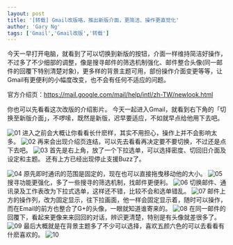 ```yaml
---
layout: post
title: '[转载] Gmail改版咯，推出新版介面，更简洁、操作更直觉化'
author: 'Gary Ng'
tags: ['Gmail','Gmail改版','转载']
---
```


今天一早打开电脑，就看到了可以切换到新版的按钮，介面一样维持简洁好操作，不过多了不少细部的调整，像是搜寻邮件的筛选机制强化、邮件整合头像(同一邮件的回覆下特别清楚对象)，更多样的背景主题可用，部份操作介面变更等等，让Gmail有更便利的小幅度改变，也不会有任何不适应的问题。  
  
  

官方介绍页：<https://mail.google.com/mail/help/intl/zh-TW/newlook.html>  
  
<!-- More -->
  
你也可以先看看这次改版的介绍影片。
今天一起进入Gmail，就看到右下角的「切换至新版介面」，不啰嗦，既然是新版，迟早要适应，不如就早点给他用下去吧。
  
![01](http://images.steachs.com/79f7db4b2952_8225/01.png "01")
进入之前会大概让你看看长什麽样，其实不用担心，操作上并不会影响太多。
![02](http://images.steachs.com/79f7db4b2952_8225/02.png "02")
再来会出现介绍页连结，可以先去看看再决定要不要切换，不过还是点下去吧。
![03](http://images.steachs.com/79f7db4b2952_8225/03.png "03")
首先是右上角，放了一个下拉选单，可以选择密度、切回旧介面及设定和主题。
还有上方已经出现停止支援Buzz了。
  
![04](http://images.steachs.com/79f7db4b2952_8225/04.png "04")
原先即时通讯的范围是固定的，现在也可以直接拖曳移动他的大小。
![05](http://images.steachs.com/79f7db4b2952_8225/05.png "05")
搜寻功能更强化，多了一些搜寻的筛选机制，找邮件更便利。
![06](http://images.steachs.com/79f7db4b2952_8225/06.png "06")
切换邮件、通讯录及工作表改为下拉式选单，这样还不错，比较不会和选单错乱。
![07](http://images.steachs.com/79f7db4b2952_8225/07.png "07")
邮件上方的操作列，改为固定显示，往下拉画面，他一样会固定显示着，随时可以操作，而在Email的前方也整合了G+的头像，一眼就知道谁寄来的。
![08](http://images.steachs.com/79f7db4b2952_8225/08.png "08")
在同一邮件的回覆下，看起来更像来来回回的对话，辨识更清楚，特别是有头像就差很多了。
![09](http://images.steachs.com/79f7db4b2952_8225/09.png "09")
最后大概就是在背景主题多了不少可以选择，喜欢五颜六色的可以去看看有什麽喜欢的。
![10](http://images.steachs.com/79f7db4b2952_8225/10.png "10")
  

